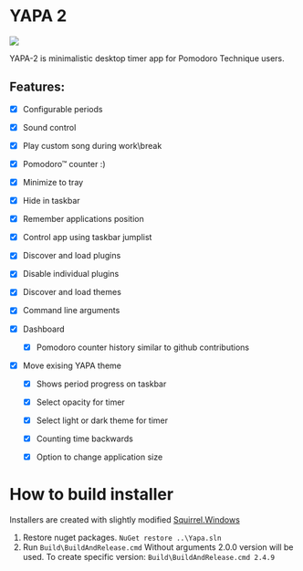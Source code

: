 YAPA 2
====
![](https://floatas.visualstudio.com/_apis/public/build/definitions/85dbe4af-5aee-4fc1-a0cb-40ddc5fcf2d6/3/badge)

YAPA-2 is minimalistic desktop timer app for Pomodoro Technique users. 

Features:
---------

- [x] Configurable periods
- [x] Sound control
- [x] Play custom song during work\break
- [x] Pomodoro™ counter :)
- [x] Minimize to tray
- [x] Hide in taskbar
- [x] Remember applications position
- [x] Control app using taskbar jumplist
- [x] Discover and load plugins
- [x] Disable individual plugins
- [x] Discover and load themes
- [x] Command line arguments

- [x] Dashboard
  - [x] Pomodoro counter history similar to github contributions

- [x] Move exising YAPA theme
  - [x] Shows period progress on taskbar
  - [x] Select opacity for timer
  - [x] Select light or dark theme for timer
  - [x] Counting time backwards
  - [x] Option to change application size



How to build installer
===
Installers are created with slightly modified [Squirrel.Windows](https://github.com/floatas/Squirrel.Windows)
1. Restore nuget packages.
``NuGet restore ..\Yapa.sln``
2. Run ``Build\BuildAndRelease.cmd`` 
Without arguments 2.0.0 version will be used.
To create specific version: ``Build\BuildAndRelease.cmd 2.4.9`` 
